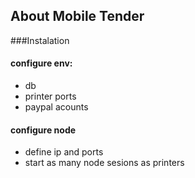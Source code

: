 ## About Mobile Tender

###Instalation
#### configure env:
+ db
+ printer ports
+ paypal acounts

#### configure node
+ define ip and ports
+ start as many node sesions as printers

